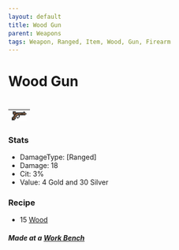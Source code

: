 ```yaml
---
layout: default
title: Wood Gun
parent: Weapons
tags: Weapon, Ranged, Item, Wood, Gun, Firearm 
---
```


# Wood Gun
#
| ![Icon](https://raw.githubusercontent.com/RickLugtigheid/SupernovaMod/main/Items/Weapons/PreHardmode/WoodGun.png) |
| ------ |

### Stats
- DamageType: [Ranged]
- Damage: 18
- Cit: 3%
- Value: 4 Gold and 30 Silver

### Recipe
- 15 [Wood](https://terraria-archive.fandom.com/wiki/Wood)

##### Made at a [Work Bench](https://terraria.fandom.com/wiki/Work_Benches)